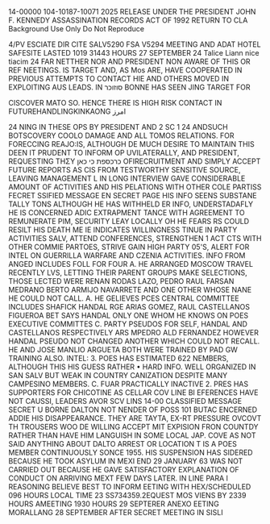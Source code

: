 14-00000
104-10187-10071
2025 RELEASE UNDER THE PRESIDENT JOHN F. KENNEDY ASSASSINATION RECORDS ACT OF 1992
RETURN TO CLA
Background Use Only
Do Not Reproduce

4/PV
ESCIATE DIR CITE SALV5290
FSA V5294
MEETING
AND
ADAT HOTEL SAFESITE LASTED 1019
31443 HOURS 27 SEPTEMBER
24 Talice Liann nice tiacim 24
FAR NETTHER
NOR
AND PRESIDENT NON
AWARE OF THIS OR REF NEETINGS.
IS TARGET AND, AS Mos
ARE, HAVE COOPERATED IN PREVIOUS ATTEMPTS TO CONTACT HIE AND OTHERS
MOVED IN EXPLOITING AUS LEADS. IN סוזוכר BONNE HAS SEEN
JING TARGET FOR

CISCOVER
MATO SO. HENCE THERE IS HIGH RISK
CONTACT IN FUTUREHANDLINGKINKAONG
امرز

24
NING IN THESE OPS BY PRESIDENT AND
2
SC
1
24
ANDSUCH BOTSCOVERY COOLO DAMAGE
AND ALL TOMOS RELATIONS. FOR FORECCING REAJO:IS, ALTHOUGH
DE MUCH DESIRE TO MAINTAIN THIS
DEEN IT PRUDENT TO INFORM
OP UVILATERALLY,
AND PRESIDENT, REQUESTING ΤΗΣΥ
כרכספת כי כאן OFIRECRUITMENT AND SIMPLY ACCEPT FUTURE REPORTS AS
CIS FROM TESTWORTHY SENSITIVE SOURCE, LEAVING MANAGEMENT
L
IN LONG INTERVIEW GAVE CONSIDERABLE AMOUNT OF
ACTIVITIES AND HIS PELATIONS WITH OTHER COLE PARTISS
FECRET
SSIFIED MESSAGE
EN
SECRET
PAGE
HIS INFO SEENS SUBSTANE TALLY TONS ALTHOUGH HE HAS WITHHELD
ER INFO, UNDERSTADAFLY HE IS CONCERNED ADIC EXTRAPMENT
TANCE WITH AGREEMENT TO REMUNERATE PIM, SECURITY LEAY LOCALLY
OH HE FEARS RS COULD RESILT HIS DEATH ME IE INDICATES WILLINGNESS
TINUE IN PARTY ACTIVITIES SALV, ATTEND CONFERENCES, STRENGTHEN
1
ACT CTS WITH OTHER COMMIE PARTOES, STRIVE GAIN HIGH PARTY 05'S,
ALERT FOR INTEL ON GUERRILLA WARFARE AND CZENIA ACTIVITIES.
INFO FROM ANGED INCLUDES FOLL
FOR FOUR
A. HE ARRANGED MOSCOW TRAVEL RECENTLY
LVS, LETTING THEIR PARENT GROUPS MAKE SELECTIONS, THOSE
LECTED WERE RENAN RODAS LAZO, PEDRO RAUL FARSAN MEDRANO
BERTO ARMIJO NAVARRETE AND ONE OTHER WHOSE NANE HE COULD NOT
CALL.
A. HE GELIEVES PCES CENTRAL COMMITTEE INCLUDES SHAFICK HANDAL
RGE ARIAS GOMEZ, RAUL CASTELLANOS FIGUEROA BET SAYS HANDAL
ONLY ONE WHOM HE KNOWS ON POES EXECUTIVE COMMITTES
C. PARTY PSEUDOS FOR SELF, HANDAL AND CASTELLANOS RESPECTIVELY ARS
MPEDRO ALD FERNANDEZ HOWEVER HANDAL PSEUDO NOT CHANGED
ANOTHER WHICH COULD NOT RECALL.
HE AND JOSE MANLIO ARGUETA BOTH WERE TRAINED BY
PAD GW TRAINING ALSO.
INTEL:
3. POES HAS ESTIMATED 622 NEMBERS, ALTHOUGH THIS HIS GUESS RATHER
•
HARD INFO. WELL ORGANIZED IN SAN SALV BUT WEAK IN COUNTRY
CANIZATION DESPITE MANY CAMPESINO MEMBERS.
C. FUAR PRACTICALLY INACTIVE
2. PRES HAS SUPPORTERS FOR CHICOTINE AS CELLAR COV LINE BI
EFERENCES HAVE NOT CAUSSI, LEADERS AVOR SCV LINS
14-00
CLASSIFIED MESSAGE
SECRET
U BORNE DALTON NOT NENDER OF POSS 101 BUTAC
ENCERNED ADDIE HIS DISAPPEARANCE. THEY ARE TAYTA, EX-RT PRESSURE
OVCOVT TH TROUSERS WOO DE WILLING ACCEPT MIT EXPISION FRON
COUNTDY RATHER THAN HAVE HIM LANGUISH IN SOME LOCAL JAP. COVE
AS NOT SAID ANYTHING ABOUT DALTO ARREST OR LOCATION
T IS A POES MEMBER CONTINUOUSLY SONCE 1955. HIS SUSPENSION HAS
SIDERED BECAUSE HE TOOK ASYLUM IN MEXI END 29 JANUARY 63
WAS NOT CARRIED OUT BECAUSE HE GAVE SATISFACTORY EXPLANATION
OF CONDUCT ON ARRIVING MEXT FEW DAYS LATER.
IN LINE PARA I REASONING BELIEVE BEST TO INFORM
EETING WITH HEX/SCHEDULED 096 HOURS LOCAL TIME 23 SS734359.2EQUEST
MOS VIENS BY 2339 HOURS
AMEETING 1930 HOURS 29 SEPTERER ANEXO
EETING MORALLANG 28 SEPTEMBER AFTER
SECRET
MEETING
IN SISLI
